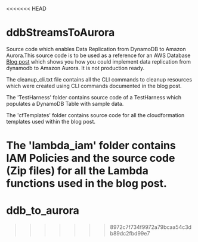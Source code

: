 <<<<<<< HEAD
# ddbStreamsToAurora
Source code which enables Data Replication from DynamoDB to Amazon Aurora.This source code is to be used as a reference
for an AWS Database <a href="https://aws.amazon.com/blogs/database/how-to-stream-data-from-amazon-dynamodb-to-amazon-aurora-using-aws-lambda-and-amazon-kinesis-firehose/">Blog post</a> which shows you how you could implement data replication from dynamodb to Amazon Aurora. It is not production ready.

The cleanup_cli.txt file contains all the CLI commands to cleanup resources which were created using CLI commands documented in the blog post.


The 'TestHarness' folder contains source code of a TestHarness which populates a DynamoDB Table with sample data.

The 'cfTemplates' folder contains source code for all the cloudformation templates used within the blog post.

The 'lambda_iam' folder contains IAM Policies and the source code (Zip files) for all the Lambda functions used in the blog post.
=======
# ddb_to_aurora
>>>>>>> 8972c7f734f9972a79bcaa54c3db89dc2fbd99e7
